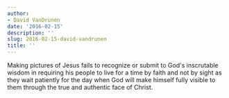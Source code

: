 ```yaml
---
author:
- David VanDrunen
date: '2016-02-15'
description: ''
slug: 2016-02-15-david-vandrunen
title: ''
---
```

Making pictures of Jesus fails to recognize or submit to God's inscrutable wisdom in requiring his people to live for a time by faith and not by sight as they wait patiently for the day when God will make himself fully visible to them through the true and authentic face of Christ.



